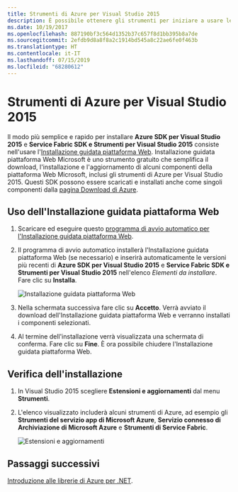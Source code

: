 ```yaml
---
title: Strumenti di Azure per Visual Studio 2015
description: È possibile ottenere gli strumenti per iniziare a usare le librerie .NET di Azure da Visual Studio 2015.
ms.date: 10/19/2017
ms.openlocfilehash: 887190bf3c564d1352b37c657f8d1bb395b8a7de
ms.sourcegitcommit: 2efdb9d8a8f8a2c1914bd545a8c22ae6fe0f463b
ms.translationtype: HT
ms.contentlocale: it-IT
ms.lasthandoff: 07/15/2019
ms.locfileid: "68280612"
---
```

# <a name="azure-tools-for-visual-studio-2015"></a>Strumenti di Azure per Visual Studio 2015

Il modo più semplice e rapido per installare **Azure SDK per Visual Studio 2015** e **Service Fabric SDK e Strumenti per Visual Studio 2015** consiste nell'usare l'[Installazione guidata piattaforma Web](https://www.microsoft.com/web/downloads/platform.aspx).  Installazione guidata piattaforma Web Microsoft è uno strumento gratuito che semplifica il download, l'installazione e l'aggiornamento di alcuni componenti della piattaforma Web Microsoft, inclusi gli strumenti di Azure per Visual Studio 2015.  Questi SDK possono essere scaricati e installati anche come singoli componenti dalla [pagina Download di Azure](https://azure.microsoft.com/downloads/). 

## <a name="using-the-web-platform-installer"></a>Uso dell'Installazione guidata piattaforma Web

1. Scaricare ed eseguire questo [programma di avvio automatico per l'Installazione guidata piattaforma Web](https://www.microsoft.com/web/handlers/webpi.ashx?command=getinstallerredirect&appid=VWDOrVs2015AzurePack;MicrosoftAzure-ServiceFabric-VS2015).  

2. Il programma di avvio automatico installerà l'Installazione guidata piattaforma Web (se necessario) e inserirà automaticamente le versioni più recenti di **Azure SDK per Visual Studio 2015** e **Service Fabric SDK e Strumenti per Visual Studio 2015** nell'elenco *Elementi da installare*.  Fare clic su **Installa**.

    ![Installazione guidata piattaforma Web](media/dotnet-sdk-vs2015-install/webpi.png)

3. Nella schermata successiva fare clic su **Accetto**.  Verrà avviato il download dell'Installazione guidata piattaforma Web e verranno installati i componenti selezionati.

4. Al termine dell'installazione verrà visualizzata una schermata di conferma.  Fare clic su **Fine**.  È ora possibile chiudere l'Installazione guidata piattaforma Web.

## <a name="verifying-the-installation"></a>Verifica dell'installazione

1. In Visual Studio 2015 scegliere **Estensioni e aggiornamenti** dal menu **Strumenti**.

2. L'elenco visualizzato includerà alcuni strumenti di Azure, ad esempio gli **Strumenti del servizio app di Microsoft Azure**, **Servizio connesso di Archiviazione di Microsoft Azure** e **Strumenti di Service Fabric**.

    ![Estensioni e aggiornamenti](media/dotnet-sdk-vs2015-install/ext-tools.png)

## <a name="next-steps"></a>Passaggi successivi

[Introduzione alle librerie di Azure per .NET](dotnet-sdk-azure-get-started.md).
